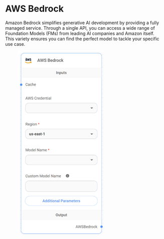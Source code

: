 # AWS Bedrock

Amazon Bedrock simplifies generative AI development by providing a fully managed service. Through a single API, you can access a wide range of Foundation Models (FMs) from leading AI companies and Amazon itself. This variety ensures you can find the perfect model to tackle your specific use case.

<figure><img src="../../../.gitbook/assets/image (2).png" alt="" width="275"><figcaption></figcaption></figure>

